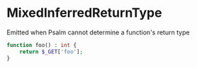 # MixedInferredReturnType

Emitted when Psalm cannot determine a function's return type

```php
function foo() : int {
    return $_GET['foo'];
}
```
